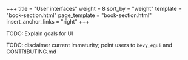 +++
title = "User interfaces"
weight = 8
sort_by = "weight"
template = "book-section.html"
page_template = "book-section.html"
insert_anchor_links = "right"
+++

TODO: Explain goals for UI

TODO: disclaimer current immaturity; point users to `bevy_egui` and CONTRIBUTING.md
